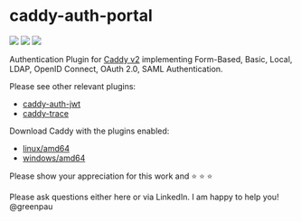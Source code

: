 # caddy-auth-portal

<a href="https://github.com/greenpau/caddy-auth-portal/actions/" target="_blank"><img src="https://github.com/greenpau/caddy-auth-portal/workflows/build/badge.svg?branch=main"></a>
<a href="https://pkg.go.dev/github.com/greenpau/caddy-auth-portal" target="_blank"><img src="https://img.shields.io/badge/godoc-reference-blue.svg"></a>
<a href="https://caddy.community" target="_blank"><img src="https://img.shields.io/badge/community-forum-ff69b4.svg"></a>

Authentication Plugin for [Caddy v2](https://github.com/caddyserver/caddy) implementing
Form-Based, Basic, Local, LDAP, OpenID Connect, OAuth 2.0, SAML Authentication.

Please see other relevant plugins:
* [caddy-auth-jwt](https://github.com/greenpau/caddy-auth-jwt)
* [caddy-trace](https://github.com/greenpau/caddy-trace)

Download Caddy with the plugins enabled:
* <a href="https://caddyserver.com/download?os=linux&arch=amd64&p=github.com%2Fgreenpau%2Fcaddy-trace%40v1.1.5&p=github.com%2Fgreenpau%2Fcaddy-auth-jwt%40v1.2.6&p=github.        com%2Fgreenpau%2Fcaddy-auth-portal%40v1.4.2" target="_blank">linux/amd64</a>
* <a href="https://caddyserver.com/download?os=windows&arch=amd64&p=github.com%2Fgreenpau%2Fcaddy-trace%40v1.1.5&p=github.com%2Fgreenpau%2Fcaddy-auth-jwt%40v1.2.6&p=github.    com%2Fgreenpau%2Fcaddy-auth-portal%40v1.4.2" target="_blank">windows/amd64</a>

Please show your appreciation for this work and :star: :star: :star:

Please ask questions either here or via LinkedIn. I am happy to help you! @greenpau
